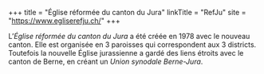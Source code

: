 +++
title = "Église réformée du canton du Jura"
linkTitle = "RefJu"
site = "https://www.egliserefju.ch/"
+++

L’*Église réformée du canton du Jura* a été créée en 1978 avec le nouveau canton. Elle est organisée en 3 paroisses qui correspondent aux 3 districts. Toutefois la nouvelle Église jurassienne a gardé des liens étroits avec le canton de Berne, en créant un *Union synodale Berne-Jura*.
